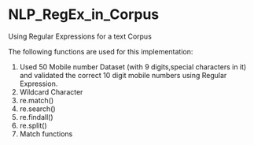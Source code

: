 # NLP_RegEx_in_Corpus
Using Regular Expressions for a text Corpus

The following functions are used for this implementation:

1. Used 50 Mobile number Dataset (with 9 digits,special characters in it) and validated the correct 10 digit mobile numbers using Regular Expression.
2. Wildcard Character
3. re.match()
4. re.search()
5. re.findall()
6. re.split()
7. Match functions
